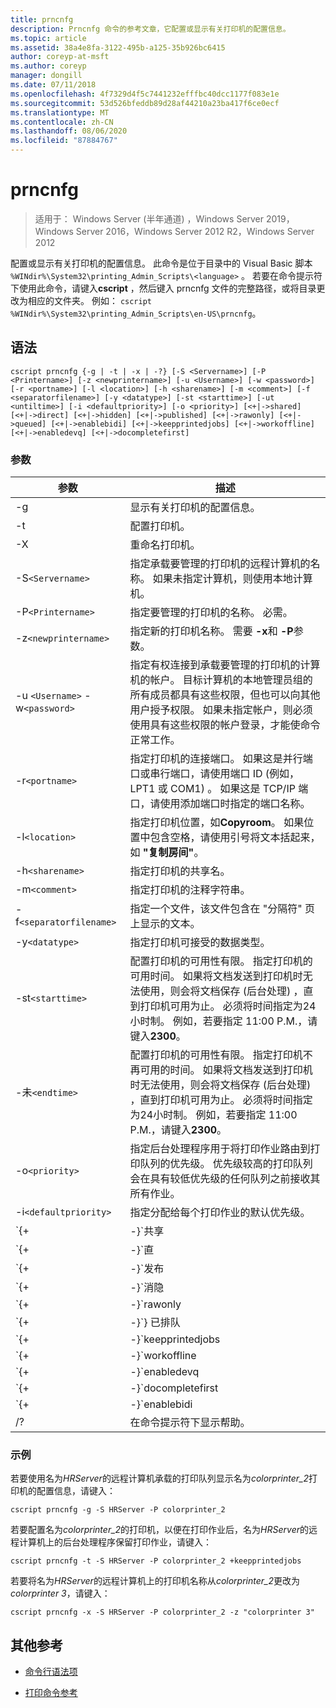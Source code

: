 ```yaml
---
title: prncnfg
description: Prncnfg 命令的参考文章，它配置或显示有关打印机的配置信息。
ms.topic: article
ms.assetid: 38a4e8fa-3122-495b-a125-35b926bc6415
author: coreyp-at-msft
ms.author: coreyp
manager: dongill
ms.date: 07/11/2018
ms.openlocfilehash: 4f7329d4f5c7441232efffbc40dcc1177f083e1e
ms.sourcegitcommit: 53d526bfeddb89d28af44210a23ba417f6ce0ecf
ms.translationtype: MT
ms.contentlocale: zh-CN
ms.lasthandoff: 08/06/2020
ms.locfileid: "87884767"
---
```

# <a name="prncnfg"></a>prncnfg

> 适用于： Windows Server (半年通道) ，Windows Server 2019，Windows Server 2016，Windows Server 2012 R2，Windows Server 2012

配置或显示有关打印机的配置信息。 此命令是位于目录中的 Visual Basic 脚本 `%WINdir%\System32\printing_Admin_Scripts\<language>` 。 若要在命令提示符下使用此命令，请键入**cscript** ，然后键入 prncnfg 文件的完整路径，或将目录更改为相应的文件夹。 例如： `cscript %WINdir%\System32\printing_Admin_Scripts\en-US\prncnfg`。

## <a name="syntax"></a>语法

```
cscript prncnfg {-g | -t | -x | -?} [-S <Servername>] [-P <Printername>] [-z <newprintername>] [-u <Username>] [-w <password>] [-r <portname>] [-l <location>] [-h <sharename>] [-m <comment>] [-f <separatorfilename>] [-y <datatype>] [-st <starttime>] [-ut <untiltime>] [-i <defaultpriority>] [-o <priority>] [<+|->shared] [<+|->direct] [<+|->hidden] [<+|->published] [<+|->rawonly] [<+|->queued] [<+|->enablebidi] [<+|->keepprintedjobs] [<+|->workoffline] [<+|->enabledevq] [<+|->docompletefirst]
```

### <a name="parameters"></a>参数

| 参数 | 描述 |
|--|--|
| -g | 显示有关打印机的配置信息。 |
| -t | 配置打印机。 |
| -X | 重命名打印机。 |
| -S`<Servername>` | 指定承载要管理的打印机的远程计算机的名称。 如果未指定计算机，则使用本地计算机。 |
| -P`<Printername>` | 指定要管理的打印机的名称。 必需。 |
| -z`<newprintername>` | 指定新的打印机名称。 需要 **-x**和 **-P**参数。 |
| -u `<Username>` -w`<password>` | 指定有权连接到承载要管理的打印机的计算机的帐户。 目标计算机的本地管理员组的所有成员都具有这些权限，但也可以向其他用户授予权限。 如果未指定帐户，则必须使用具有这些权限的帐户登录，才能使命令正常工作。 |
| -r`<portname>` | 指定打印机的连接端口。 如果这是并行端口或串行端口，请使用端口 ID (例如，LPT1 或 COM1) 。 如果这是 TCP/IP 端口，请使用添加端口时指定的端口名称。 |
| -l`<location>` | 指定打印机位置，如**Copyroom**。 如果位置中包含空格，请使用引号将文本括起来，如 **"复制房间"**。|
| -h`<sharename>` | 指定打印机的共享名。 |
| -m`<comment>` | 指定打印机的注释字符串。 |
| -f`<separatorfilename>` | 指定一个文件，该文件包含在 "分隔符" 页上显示的文本。 |
| -y`<datatype>` | 指定打印机可接受的数据类型。 |
| -st`<starttime>` | 配置打印机的可用性有限。 指定打印机的可用时间。 如果将文档发送到打印机时无法使用，则会将文档保存 (后台处理) ，直到打印机可用为止。 必须将时间指定为24小时制。 例如，若要指定 11:00 P.M.，请键入**2300**。 |
| -未`<endtime>` | 配置打印机的可用性有限。 指定打印机不再可用的时间。 如果将文档发送到打印机时无法使用，则会将文档保存 (后台处理) ，直到打印机可用为止。 必须将时间指定为24小时制。 例如，若要指定 11:00 P.M.，请键入**2300**。 |
| -o`<priority>` | 指定后台处理程序用于将打印作业路由到打印队列的优先级。 优先级较高的打印队列会在具有较低优先级的任何队列之前接收其所有作业。 |
| -i`<defaultpriority>` | 指定分配给每个打印作业的默认优先级。 |
| `{+|-}`共享 | 指定是否在网络上共享此打印机。 |
| `{+|-}`直 | 指定是否应将文档直接发送到打印机而不进行后台处理。 |
| `{+|-}`发布 | 指定是否应在 active directory 中发布此打印机。 如果您发布打印机，其他用户可以根据其位置和功能 (例如彩色打印和装订) 搜索该打印机。 |
| `{+|-}`消隐 | Reserved 函数。 |
| `{+|-}`rawonly | 指定是否只有原始数据打印作业可以在此队列中进行后台处理。 |
| `{+|-}`} 已排队 | 指定在文档的最后一页进行后台处理之前，打印机不应该开始打印。 打印程序在文档完成打印之前不可用。 但是，使用此参数可确保整个文档可用于打印机。 |
| `{+|-}`keepprintedjobs | 指定后台处理程序在打印后是否应保留文档。 启用此选项后，用户可以从打印队列（而不是打印程序）将文档提交到打印机。 |
| `{+|-}`workoffline | 指定如果计算机未连接到网络，用户是否能够将打印作业发送到打印队列。 |
| `{+|-}`enabledevq | 指定打印作业是否不符合打印机设置 (例如，假脱机到非 PostScript 打印机的 PostScript 文件) 应保留在队列中，而不是打印。 |
| `{+|-}`docompletefirst | 指定后台处理程序是否应发送具有较低优先级的打印作业，该作业在发送具有较高优先级且未完成后台处理的打印作业之前已经完成后台处理。 如果启用此选项，并且没有文档完成后台处理，则后台处理程序将在较小的文档之前发送更大的文档。 如果要以作业优先级的成本最大程度地提高打印机效率，则应启用此选项。 如果禁用此选项，则后台处理程序始终首先向其各自的队列发送更高优先级的作业。 |
| `{+|-}`enablebidi | 指定打印机是否将状态信息发送到后台处理程序。 |
| /? | 在命令提示符下显示帮助。 |

### <a name="examples"></a>示例

若要使用名为*HRServer*的远程计算机承载的打印队列显示名为*colorprinter_2*打印机的配置信息，请键入：

```
cscript prncnfg -g -S HRServer -P colorprinter_2
```

若要配置名为*colorprinter_2*的打印机，以便在打印作业后，名为*HRServer*的远程计算机上的后台处理程序保留打印作业，请键入：

```
cscript prncnfg -t -S HRServer -P colorprinter_2 +keepprintedjobs
```

若要将名为*HRServer*的远程计算机上的打印机名称从*colorprinter_2*更改为*colorprinter 3*，请键入：

```
cscript prncnfg -x -S HRServer -P colorprinter_2 -z "colorprinter 3"
```

## <a name="additional-references"></a>其他参考

- [命令行语法项](command-line-syntax-key.md)

- [打印命令参考](print-command-reference.md)
